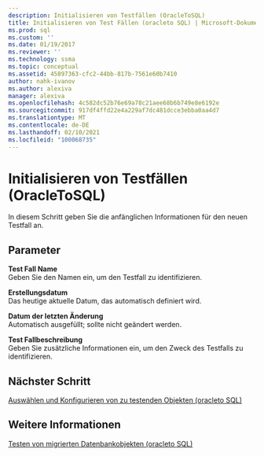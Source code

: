 ```yaml
---
description: Initialisieren von Testfällen (OracleToSQL)
title: Initialisieren von Test Fällen (oracleto SQL) | Microsoft-Dokumentation
ms.prod: sql
ms.custom: ''
ms.date: 01/19/2017
ms.reviewer: ''
ms.technology: ssma
ms.topic: conceptual
ms.assetid: 45897363-cfc2-44bb-817b-7561e60b7410
author: nahk-ivanov
ms.author: alexiva
manager: alexiva
ms.openlocfilehash: 4c582dc52b76e69a78c21aee68b6b749e8e6192e
ms.sourcegitcommit: 917df4ffd22e4a229af7dc481dcce3ebba0aa4d7
ms.translationtype: MT
ms.contentlocale: de-DE
ms.lasthandoff: 02/10/2021
ms.locfileid: "100068735"
---
```

# <a name="initializing-test-cases-oracletosql"></a>Initialisieren von Testfällen (OracleToSQL)
In diesem Schritt geben Sie die anfänglichen Informationen für den neuen Testfall an.  
  
## <a name="parameters"></a>Parameter  
**Test Fall Name**  
Geben Sie den Namen ein, um den Testfall zu identifizieren.  
  
**Erstellungsdatum**  
Das heutige aktuelle Datum, das automatisch definiert wird.  
  
**Datum der letzten Änderung**  
Automatisch ausgefüllt; sollte nicht geändert werden.  
  
**Test Fallbeschreibung**  
Geben Sie zusätzliche Informationen ein, um den Zweck des Testfalls zu identifizieren.  
  
## <a name="next-step"></a>Nächster Schritt  
[Auswählen und Konfigurieren von zu testenden Objekten &#40;oracleto SQL&#41;](../../ssma/oracle/selecting-and-configuring-objects-to-test-oracletosql.md)  
  
## <a name="see-also"></a>Weitere Informationen  
[Testen von migrierten Datenbankobjekten &#40;oracleto SQL&#41;](../../ssma/oracle/testing-migrated-database-objects-oracletosql.md)  
  
